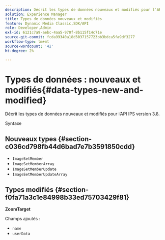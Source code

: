 ```yaml
---
description: Décrit les types de données nouveaux et modifiés pour l’API IPS version 3.8.
solution: Experience Manager
title: Types de données nouveaux et modifiés
feature: Dynamic Media Classic,SDK/API
role: Developer,Admin
exl-id: 6121c7a9-aebc-4aa5-970f-8b115f14c71e
source-git-commit: fcda99340a18d5037157723bb3bdca5fa9df3277
workflow-type: tm+mt
source-wordcount: '42'
ht-degree: 2%

---
```


# Types de données : nouveaux et modifiés{#data-types-new-and-modified}

Décrit les types de données nouveaux et modifiés pour l’API IPS version 3.8.

Syntaxe

## Nouveaux types {#section-c036cd798fb44d6bad7e7b3591850cdd}

* `ImageSetMember`
* `ImageSetMemberArray`
* `ImageSetMemberUpdate`
* `ImageSetMemberUpdateArray`

## Types modifiés {#section-f0fa71a3c1e84998b33ed75703429f81}

**ZoomTarget**

Champs ajoutés :

* `name`
* `userData`
